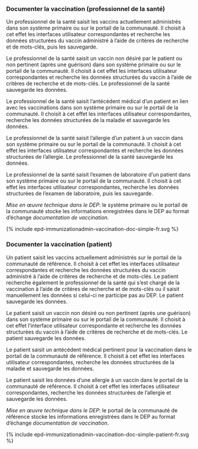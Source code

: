 ### Documenter la vaccination (professionnel de la santé)

Un professionnel de la santé saisit les vaccins actuellement administrés dans son système primaire ou sur le portail de la communauté. Il choisit à cet effet les interfaces utilisateur correspondantes et recherche les données structurées du vaccin administré à l’aide de critères de recherche et de mots-clés, puis les sauvegarde. 

Le professionnel de la santé saisit un vaccin non désiré par le patient ou non pertinent (après une guérison) dans son système primaire ou sur le portail de la communauté. Il choisit à cet effet les interfaces utilisateur correspondantes et recherche les données structurées du vaccin à l’aide de critères de recherche et de mots-clés. Le professionnel de la santé sauvegarde les données.

Le professionnel de la santé saisit l’antécédent médical d’un patient en lien avec les vaccinations dans son système primaire ou sur le portail de la communauté. Il choisit à cet effet les interfaces utilisateur correspondantes, recherche les données structurées de la maladie et sauvegarde les données.

Le professionnel de la santé saisit l’allergie d’un patient à un vaccin dans son système primaire ou sur le portail de la communauté. Il choisit à cet effet les interfaces utilisateur correspondantes et recherche les données structurées de l’allergie. Le professionnel de la santé sauvegarde les données.

Le professionnel de la santé saisit l’examen de laboratoire d’un patient dans son système primaire ou sur le portail de la communauté. Il choisit à cet effet les interfaces utilisateur correspondantes, recherche les données structurées de l’examen de laboratoire, puis les sauvegarde.


*Mise en œuvre technique dans le DEP*: le système primaire ou le portail de la communauté stocke les informations enregistrées dans le DEP au format d’échange *documentation de vaccination*.


<div>{% include epd-immunizationadmin-vaccination-doc-simple-fr.svg %}</div>


### Documenter la vaccination (patient)

Un patient saisit les vaccins actuellement administrés sur le portail de la communauté de référence. Il choisit à cet effet les interfaces utilisateur correspondantes et recherche les données structurées du vaccin administré à l’aide de critères de recherche et de mots-clés. Le patient recherche également le professionnel de la santé qui s’est chargé de la vaccination à l’aide de critères de recherche et de mots-clés ou il saisit manuellement les données si celui-ci ne participe pas au DEP. Le patient sauvegarde les données. 

Le patient saisit un vaccin non désiré ou non pertinent (après une guérison) dans son système primaire ou sur le portail de la communauté. Il choisit à cet effet l’interface utilisateur correspondante et recherche les données structurées du vaccin à l’aide de critères de recherche et de mots-clés. Le patient sauvegarde les données.

Le patient saisit un antécédent médical pertinent pour la vaccination dans le portail de la communauté de référence. Il choisit à cet effet les interfaces utilisateur correspondantes, recherche les données structurées de la maladie et sauvegarde les données.

Le patient saisit les données d’une allergie à un vaccin dans le portail de la communauté de référence. Il choisit à cet effet les interfaces utilisateur correspondantes, recherche les données structurées de l’allergie et sauvegarde les données.

*Mise en œuvre technique dans le DEP*: le portail de la communauté de référence stocke les informations enregistrées dans le DEP au format d’échange *documentation de vaccination*.

<div>{% include epd-immunizationadmin-vaccination-doc-simple-patient-fr.svg %}</div>

